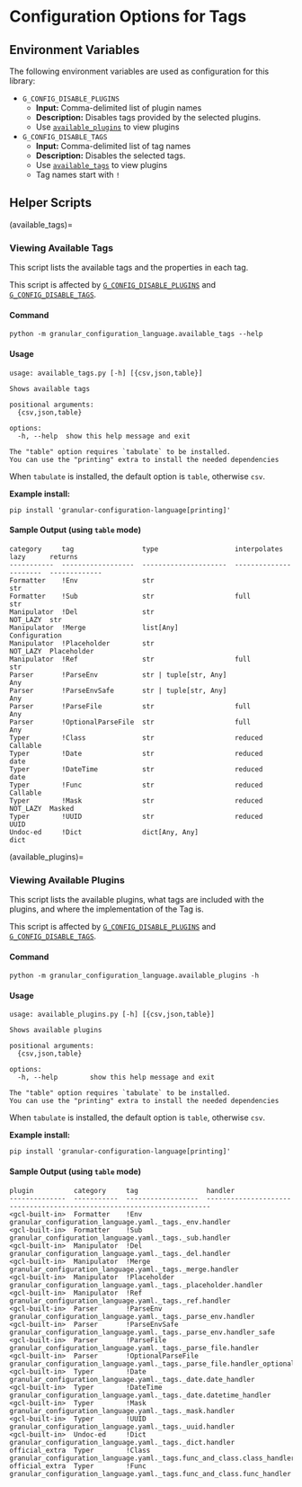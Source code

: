# Configuration Options for Tags

<!-- markdownlint-disable-file MD024 -->

## Environment Variables

The following environment variables are used as configuration for this library:

- `G_CONFIG_DISABLE_PLUGINS`
  - **Input:** Comma-delimited list of plugin names
  - **Description:** Disables tags provided by the selected plugins.
  - Use [`available_plugins`](#viewing-available-plugins) to view plugins
- `G_CONFIG_DISABLE_TAGS`
  - **Input:** Comma-delimited list of tag names
  - **Description:** Disables the selected tags.
  - Use [`available_tags`](#viewing-available-tags) to view plugins
  - Tag names start with `!`

## Helper Scripts

(available_tags)=

### Viewing Available Tags

This script lists the available tags and the properties in each tag.

This script is affected by [`G_CONFIG_DISABLE_PLUGINS`](#environment-variables) and [`G_CONFIG_DISABLE_TAGS`](#environment-variables).

#### Command

```shell
python -m granular_configuration_language.available_tags --help
```

#### Usage

```text
usage: available_tags.py [-h] [{csv,json,table}]

Shows available tags

positional arguments:
  {csv,json,table}

options:
  -h, --help  show this help message and exit

The "table" option requires `tabulate` to be installed.
You can use the "printing" extra to install the needed dependencies
```

When `tabulate` is installed, the default option is `table`, otherwise `csv`.

**Example install:**

```shell
pip install 'granular-configuration-language[printing]'
```

#### Sample Output (using `table` mode)

```text
category     tag                 type                   interpolates    lazy      returns
-----------  ------------------  ---------------------  --------------  --------  -------------
Formatter    !Env                str                                              str
Formatter    !Sub                str                    full                      str
Manipulator  !Del                str                                    NOT_LAZY  str
Manipulator  !Merge              list[Any]                                        Configuration
Manipulator  !Placeholder        str                                    NOT_LAZY  Placeholder
Manipulator  !Ref                str                    full                      str
Parser       !ParseEnv           str | tuple[str, Any]                            Any
Parser       !ParseEnvSafe       str | tuple[str, Any]                            Any
Parser       !ParseFile          str                    full                      Any
Parser       !OptionalParseFile  str                    full                      Any
Typer        !Class              str                    reduced                   Callable
Typer        !Date               str                    reduced                   date
Typer        !DateTime           str                    reduced                   date
Typer        !Func               str                    reduced                   Callable
Typer        !Mask               str                    reduced         NOT_LAZY  Masked
Typer        !UUID               str                    reduced                   UUID
Undoc-ed     !Dict               dict[Any, Any]                                   dict
```

(available_plugins)=

### Viewing Available Plugins

This script lists the available plugins, what tags are included with the plugins, and where the implementation of the Tag is.

This script is affected by [`G_CONFIG_DISABLE_PLUGINS`](#environment-variables) and [`G_CONFIG_DISABLE_TAGS`](#environment-variables).

#### Command

```shell
python -m granular_configuration_language.available_plugins -h
```

#### Usage

```text
usage: available_plugins.py [-h] [{csv,json,table}]

Shows available plugins

positional arguments:
  {csv,json,table}

options:
  -h, --help        show this help message and exit

The "table" option requires `tabulate` to be installed.
You can use the "printing" extra to install the needed dependencies
```

When `tabulate` is installed, the default option is `table`, otherwise `csv`.

**Example install:**

```shell
pip install 'granular-configuration-language[printing]'
```

#### Sample Output (using `table` mode)

```text
plugin          category     tag                 handler
--------------  -----------  ------------------  -----------------------------------------------------------------------
<gcl-built-in>  Formatter    !Env                granular_configuration_language.yaml._tags._env.handler
<gcl-built-in>  Formatter    !Sub                granular_configuration_language.yaml._tags._sub.handler
<gcl-built-in>  Manipulator  !Del                granular_configuration_language.yaml._tags._del.handler
<gcl-built-in>  Manipulator  !Merge              granular_configuration_language.yaml._tags._merge.handler
<gcl-built-in>  Manipulator  !Placeholder        granular_configuration_language.yaml._tags._placeholder.handler
<gcl-built-in>  Manipulator  !Ref                granular_configuration_language.yaml._tags._ref.handler
<gcl-built-in>  Parser       !ParseEnv           granular_configuration_language.yaml._tags._parse_env.handler
<gcl-built-in>  Parser       !ParseEnvSafe       granular_configuration_language.yaml._tags._parse_env.handler_safe
<gcl-built-in>  Parser       !ParseFile          granular_configuration_language.yaml._tags._parse_file.handler
<gcl-built-in>  Parser       !OptionalParseFile  granular_configuration_language.yaml._tags._parse_file.handler_optional
<gcl-built-in>  Typer        !Date               granular_configuration_language.yaml._tags._date.date_handler
<gcl-built-in>  Typer        !DateTime           granular_configuration_language.yaml._tags._date.datetime_handler
<gcl-built-in>  Typer        !Mask               granular_configuration_language.yaml._tags._mask.handler
<gcl-built-in>  Typer        !UUID               granular_configuration_language.yaml._tags._uuid.handler
<gcl-built-in>  Undoc-ed     !Dict               granular_configuration_language.yaml._tags._dict.handler
official_extra  Typer        !Class              granular_configuration_language.yaml._tags.func_and_class.class_handler
official_extra  Typer        !Func               granular_configuration_language.yaml._tags.func_and_class.func_handler
```
